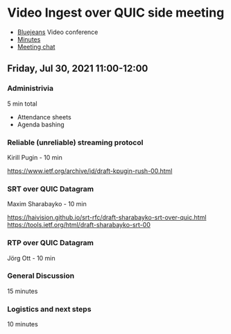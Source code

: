 # Video Ingest over QUIC side meeting

* [Bluejeans](https://bluejeans.com/349851322) Video conference
* [Minutes](https://codimd.ietf.org/W_IANtwnRLmYOkvfbQoOJA)
* [Meeting chat](xmpp:vioq@jabber.ietf.org?join)

## Friday, Jul 30, 2021  11:00-12:00

### Administrivia

5 min total

* Attendance sheets
* Agenda bashing

### Reliable (unreliable) streaming protocol

Kirill Pugin - 10 min

https://www.ietf.org/archive/id/draft-kpugin-rush-00.html

### SRT over QUIC Datagram

Maxim Sharabayko - 10 min

https://haivision.github.io/srt-rfc/draft-sharabayko-srt-over-quic.html
https://tools.ietf.org/html/draft-sharabayko-srt-00

### RTP over QUIC Datagram

Jörg Ott - 10 min


### General Discussion

15 minutes

### Logistics and next steps

10 minutes
